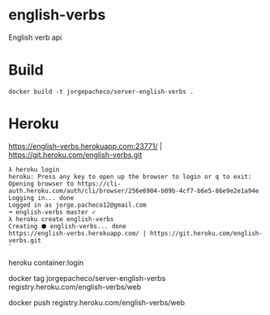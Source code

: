 # english-verbs
English verb api


# Build

```
docker build -t jorgepacheco/server-english-verbs .
```

# Heroku

https://english-verbs.herokuapp.com:23771/ | https://git.heroku.com/english-verbs.git

```
λ heroku login
heroku: Press any key to open up the browser to login or q to exit: 
Opening browser to https://cli-auth.heroku.com/auth/cli/browser/256e6904-b09b-4cf7-b6e5-86e9e2e1a94e
Logging in... done
Logged in as jorge.pacheco12@gmail.com
➜ english-verbs master ✓ 
λ heroku create english-verbs
Creating ⬢ english-verbs... done
https://english-verbs.herokuapp.com/ | https://git.heroku.com/english-verbs.git
`
```
heroku container:login

docker tag jorgepacheco/server-english-verbs registry.heroku.com/english-verbs/web

docker push registry.heroku.com/english-verbs/web